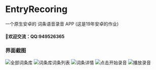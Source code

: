 # EntryRecoring
一个原生安卓的 词条语音录音 APP
(这是19年安卓的作业)

#### :jack_o_lantern:欢迎交流：QQ:949526365

### 界面截图

![全部词条库](https://img-blog.csdnimg.cn/20200831085541522.png?x-oss-process=image/watermark,type_ZmFuZ3poZW5naGVpdGk,shadow_10,text_aHR0cHM6Ly9ibG9nLmNzZG4ubmV0L3FxXzM3MTMyNDk1,size_16,color_FFFFFF,t_70#pic_center  )
![词条库词条列表](https://img-blog.csdnimg.cn/20200831085737496.png?x-oss-process=image/watermark,type_ZmFuZ3poZW5naGVpdGk,shadow_10,text_aHR0cHM6Ly9ibG9nLmNzZG4ubmV0L3FxXzM3MTMyNDk1,size_16,color_FFFFFF,t_70#pic_center)
![词条详情](https://img-blog.csdnimg.cn/2020083108575743.png?x-oss-process=image/watermark,type_ZmFuZ3poZW5naGVpdGk,shadow_10,text_aHR0cHM6Ly9ibG9nLmNzZG4ubmV0L3FxXzM3MTMyNDk1,size_16,color_FFFFFF,t_70#pic_center)
![点击开始录音](https://img-blog.csdnimg.cn/20200831085809568.png?x-oss-process=image/watermark,type_ZmFuZ3poZW5naGVpdGk,shadow_10,text_aHR0cHM6Ly9ibG9nLmNzZG4ubmV0L3FxXzM3MTMyNDk1,size_16,color_FFFFFF,t_70#pic_center)
![播放录音](https://img-blog.csdnimg.cn/20200831085825180.png?x-oss-process=image/watermark,type_ZmFuZ3poZW5naGVpdGk,shadow_10,text_aHR0cHM6Ly9ibG9nLmNzZG4ubmV0L3FxXzM3MTMyNDk1,size_16,color_FFFFFF,t_70#pic_center)



